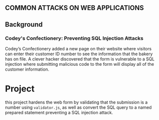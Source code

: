 ## COMMON ATTACKS ON WEB APPLICATIONS

## Background
### Codey's Confectionery: Preventing SQL Injection Attacks

Codey’s Confectionery added a new page on their website where visitors can enter their customer ID number to see the information that the bakery has on file. A clever hacker discovered that the form is vulnerable to a SQL injection where submitting malicious code to the form will display all of the customer information.

# Project 
this project hardens the web form by validating that the submission is a number using 
`validator.js`, as well as convert the SQL query to a named prepared statement preventing a SQL injection attack.